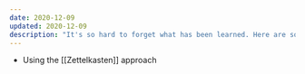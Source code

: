 ```yaml
---
date: 2020-12-09
updated: 2020-12-09
description: "It's so hard to forget what has been learned. Here are some efficient ways to keep track of content"
---
```

- Using the [[Zettelkasten]] approach